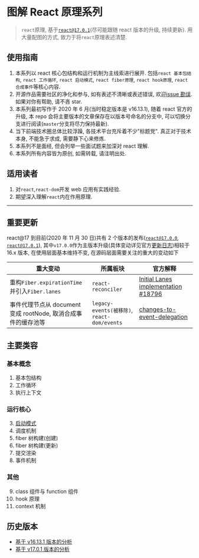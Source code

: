 # 图解 React 原理系列

> `react`原理, 基于[`react@17.0.1`](https://github.com/facebook/react/tree/v17.0.1)(尽可能跟随 react 版本的升级, 持续更新). 用大量配图的方式, 致力于将`react`原理表述清楚.

## 使用指南

1. 本系列以 react 核心包结构和运行机制为主线索进行展开. 包括`react 基本包结构`, `react 工作循环`, `react 启动模式`, `react fiber原理`, `react hook原理`, `react 合成事件`等核心内容.
2. 开源作品需要社区的净化和参与, 如有表述不清晰或表述错误, 欢迎[issue 勘误](https://github.com/7kms/react-illustration-series/issues). 如果对你有帮助, 请不吝 star.
3. 本系列最初写作于 2020 年 6 月(当时稳定版本是 v16.13.1), 随着 react 官方的升级, 本 repo 会将主要版本的文章保存在以版本号命名的分支中, 可以切换分支进行阅读(`master`分支将尽力保持最新).
4. 当下前端技术圈总体比较浮躁, 各技术平台充斥着不少"标题党". 真正对于技术本身, 不能急于求成, 需要静下心来修炼.
5. 本系列不是面经, 但会列举一些面试题来加深对 react 理解.
6. 本系列所有内容皆为原创, 如需转载, 请注明出处.

## 适用读者

1. 对`react`,`react-dom`开发 web 应用有实践经验.
2. 期望深入理解`react`内在作用原理.

---

## 重要更新

react@17 到目前(2020 年 11 月 30 日)共有 2 个版本的发布([`react@17.0.0`](https://github.com/facebook/react/tree/v17.0.0), [`react@17.0.1`](https://github.com/facebook/react/tree/v17.0.1)), 其中`v17.0.0`作为主版本升级(具体变动详见官方[更新日志](https://github.com/facebook/react/blob/master/CHANGELOG.md#1700-october-20-2020))相较于 16.x 版本, 在使用层面基本维持不变, 在源码层面需要关注的重大的变动如下

| 重大变动                                                      | 所属板块                                    | 官方解释                                                                                                      |
| ------------------------------------------------------------- | ------------------------------------------- | ------------------------------------------------------------------------------------------------------------- |
| 重构`Fiber.expirationTime`并引入`Fiber.lanes`                 | `react-reconciler`                          | [Initial Lanes implementation #18796](https://github.com/facebook/react/pull/18796)                           |
| 事件代理节点从 document 变成 rootNode, 取消合成事件的缓存池等 | `legacy-events(被移除)`, `react-dom/events` | [changes-to-event-delegation](https://reactjs.org/blog/2020/10/20/react-v17.html#changes-to-event-delegation) |

## 主要类容

### 基本概念

1. 基本包结构
2. 工作循环
3. 执行上下文

### 运行核心

3. [启动模式](./docs/main/bootstrap.md)
4. 调度机制
5. fiber 树构建(创建)
6. fiber 树构建(更新)
7. 提交渲染
8. 事件机制

### 其他

9. class 组件与 function 组件
10. hook 原理
11. context 机制

## 历史版本

- [基于 v16.13.1 版本的分析](https://github.com/7kms/react-illustration-series/tree/v16.13.1)
- [基于 v17.0.1 版本的分析](https://github.com/7kms/react-illustration-series/tree/v17.0.1)
